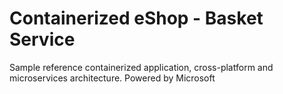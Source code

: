 # Containerized eShop - Basket Service
Sample reference containerized application, cross-platform and microservices architecture.
Powered by Microsoft




